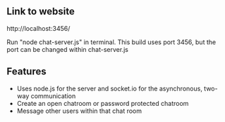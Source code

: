 ## Link to website
http://localhost:3456/

Run "node chat-server.js" in terminal. This build uses port 3456, but the port can be changed within chat-server.js

## Features
 - Uses node.js for the server and socket.io for the asynchronous, two-way communication
 - Create an open chatroom or password protected chatroom
 - Message other users within that chat room
 
